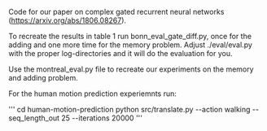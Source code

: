 Code for our paper on complex gated recurrent neural networks (https://arxiv.org/abs/1806.08267).

To recreate the results in table 1 run bonn_eval_gate_diff.py, once for the adding and one
more time for the memory problem. Adjust ./eval/eval.py with the proper log-directories and it will
do the evaluation for you.

Use the montreal_eval.py file to recreate our experiments on the memory and adding problem.


For the human motion prediction experiemnts run: 

'''
cd human-motion-prediction
python src/translate.py --action walking --seq_length_out 25 --iterations 20000
'''

